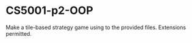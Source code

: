 # CS5001-p2-OOP
Make a tile-based strategy game using to the provided files. Extensions permitted. 
